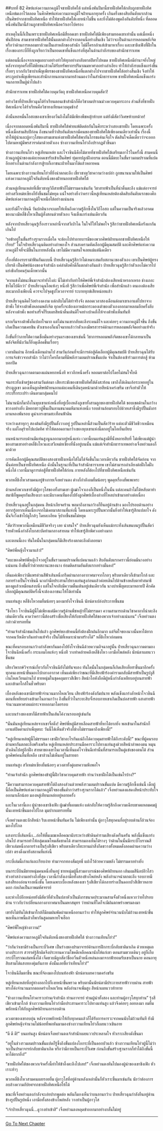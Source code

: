 ##บทที่ 82 ศิษย์แห่งความภาคภูมิใจชายฝั่งทิศใต้
แต่หนึ่งพันปีมานี้ชายฝั่งทิศใต้กลับถูกชายฝั่งทิศเหนือข่มเอาไว้ตลอด ในศึกศิษย์แห่งความภาคภูมิใจฝ่ายนอกทุกครั้ง เกินครึ่งของสิบอันดับแรกล้วนเป็นศิษย์จากชายฝั่งทิศเหนือ ทำให้ชายฝั่งทิศใต้เงยหน้าไม่ขึ้น และยิ่งไม่ต้องพูดถึงอันดับที่หนึ่ง ที่ตลอดหนึ่งพันปีมานี้ล้วนถูกชายฝั่งทิศเหนือคว้าเอาไปครอง

สาเหตุในนี้ก็เป็นเพราะชายฝั่งทิศเหนือมีสี่ยอดเขา ชายฝั่งทิศใต้มีเพียงสามยอดเขาเท่านั้น แต่เมื่อหนึ่งพันปีก่อน สามเขาชายฝั่งทิศใต้นั้นแตกต่างไปจากตอนนี้อย่างสิ้นเชิง ไม่ว่าจะเป็นด้านการหลอมพลังจิต หรือว่าด้านการหลอมยาล้วนเป็นเสาหลักของสำนัก ไม่มีใครกล้าแส่เข้ามาหาเรื่อง และเขาชิงเฟิงที่ฝึกในเรื่องของกระบี่ก็ยิ่งถูกเรียกว่าเป็นยอดเขาที่แข็งแกร่งที่สุดในด้านกำลังรบของสำนักธาราเทพ

แต่ตอนนี้เนื่องจากเหตุผลบางอย่างทำให้ทุกอย่างกลับตาลปัตรไปหมด ชายฝั่งทิศเหนือมีอำนาจยิ่งใหญ่ หลังจากทุกครั้งที่ได้ชัยชนะล้วนได้รับทรัพยากรปริมาณมหาศาลอย่างลำเอียง ทำให้กำลังรบแข็งแกร่งขึ้นเรื่อยๆ บวกกับวิชาบำเพ็ญเพียรของชายฝั่งทิศเหนือที่แตกต่างไปจากชายฝั่งทิศใต้อย่างสิ้นเชิง จึงทำให้ตระกูลบำเพ็ญเพียรและสำนักภายนอกมากมายล้วนมองว่าในสำนักธาราเทพ ชายฝั่งทิศเหนือแข็งแกร่งจนกลายเป็นผู้นำไปแล้ว

สำนักธาราเทพ ชายฝั่งทิศใต้ควบคุมวัตถุ ชายฝั่งทิศเหนือควบคุมสัตว์!

อย่างวิชาที่ป๋ายเสี่ยวฉุนได้ร่ำเรียนตอนเข้าสำนักก็คือวิชาลมปราณม่วงควบคุมกระถาง ส่วนสิ่งที่ชายฝั่งทิศเหนือจะได้ร่ำเรียนคือวิชาทงเทียนควบคุมช้าง!

ดังนั้นหอหมื่นโอสถของเขาเซียงอวิ๋นถึงไม่ได้มีเพียงพืชหญ้าห้าบท แต่ยังมีสัตว์วิเศษห้าบทด้วย!

เนื่องจากตลอดหนึ่งพันปีมานี้ ชายฝั่งทิศใต้พ่ายแพ้ติดต่อกันในศึกระหว่างสองชายฝั่ง โดยเฉพาะครั้งหนึ่งเมื่อสามสิบปีก่อน ถึงขนาดที่ว่าสิบอันดับแรกมีคนของชายฝั่งทิศใต้เพียงคนเดียวเท่านั้น เรื่องนี้ทำให้ผู้นำและผู้อาวุโสของสามเขาแห่งชายฝั่งทิศใต้พากันโกรธแค้นเจ็บใจ ตัดสินใจเด็ดเดี่ยวว่าจะออกไปตามหาผู้มีพรสวรรค์มาด้วยตัวเอง ซ่างกวานเทียนโย่วถึงปรากฏตัวขึ้นมา

ซ่างกวานเทียนโย่ว หลู่เทียนเหล่ย และโจวซินฉีคือไม้ตายที่ชายฝั่งทิศใต้เตรียมเอาไว้ในครั้งนี้ สามคนนี้ล้วนถูกผู้นำของแต่ละยอดเขารับเข้าเป็นศิษย์ ทุ่มเทปลูกฝังอบรม ตอนนี้มีตบะในขั้นรวมลมปราณที่แปด อีกอย่างในด้านกำลังการสู้รบก็เอาชนะฝ่ายในมาได้แล้วหลายคน

โดยเฉพาะซ่างกวานเทียนโย่วที่ยิ่งน่าตกตะลึง เชี่ยวชาญวิชาความว่างเปล่า ถูกขนานนามให้เป็นศิษย์แห่งความภาคภูมิใจอันดับหนึ่งของฝ่ายนอกชายฝั่งทิศใต้

ส่วนหลู่เทียนเหล่ยที่เชี่ยวชาญวิถีสายฟ้าก็ไม่ธรรมดาเช่นกัน วิชาสายฟ้าเป็นที่น่าตื่นตะลึง แม้แต่อาจารย์อย่างสวีเหม่ยเซียงก็ยังชื่นชมไม่หยุด แน่ใจอย่างยิ่งว่าคราวนี้หลู่เทียนเหล่ยต้องติดสิบอันดับแรกของศึกศิษย์แห่งความภาคภูมิใจเหนือใต้อย่างแน่นอน

และยังมีโจวซินฉี วันปกตินางจะเผยให้เห็นถึงความรู้ลึกซึ้งในวิถีโอสถ แต่ในความเป็นจริงแล้วอาคมของนางมีหลี่ชิงโหวเป็นผู้สั่งสอนด้วยตัวเอง จึงแข็งแกร่งเช่นเดียวกัน

หลังจากป๋ายเสี่ยวฉุนรู้เรื่องราวเหล่านี้จากสวีเป่าไฉ ในใจก็ให้ไม่พอใจ รู้สึกว่าชายฝั่งทิศเหนือรังแกกันเกินไป

‘รอข้าอยู่ในขั้นสร้างฐานรากเมื่อใด จะต้องไปทำลายบารมีของพวกศิษย์ฝ่ายนอกชายฝั่งทิศเหนือให้เรียบ!’ ในใจป๋ายเสี่ยวฉุนคิดอย่างลำพองใจ ส่วนสงครามคัดเลือกผู้มีคุณสมบัติ และศึกศิษย์แห่งความภาคภูมิใจที่จะมีขึ้นในภายหลังนั้น เขาไม่มีความสนใจเลยแม้แต่นิดเดียว

เรื่องที่ต้องรบราฆ่าฟันกันแบบนี้ ป๋ายเสี่ยวฉุนรู้สึกว่าไม่เหมาะสมกับสถานะของตัวเอง เขาเป็นศิษย์ผู้ทรงเกียรติ เป็นศิษย์น้องของเจ้าสำนัก แค่ลำดับศักดิ์ก็แตกต่างกันแล้ว ป๋ายเสี่ยวฉุนรู้สึกว่าตัวเองไม่ควรไปแย่งชิงกับคนรุ่นเด็กพวกนั้น

‘หากแข่งไม่ชนะขึ้นมาจะทำยังไงล่ะ นี่ไม่เท่ากับทำให้ศิษย์พี่เจ้าสำนักต้องเสียหน้าหรอกเหรอ ช่างเถอะ ข้าไม่ไปดีกว่า’ ป๋ายเสี่ยวฉุนไอแห้งๆ หนึ่งที รู้สึกว่าเพื่อศิษย์พี่เจ้าสำนัก เพื่อสำนักแล้ว ตนเองต้องเสียสละมากถึงเพียงนี้ ควรจะไปจุดธูปไหวอาจารย์ ระบายทุกข์เสียหน่อยแล้ว

ป๋ายเสี่ยวฉุนคิดไว้อย่างงดงาม แต่กลับไม่ได้ทำจริงจัง ตลอดเวลาสองเดือนต่อมาเขาเอาแต่ไปหาจางต้าพั่ง ให้จางต้าพั่งหลอมพลังจิต ทุกครั้งจะต้องเอาหม้อกระดองเต่าของตัวเองออกมาหลอมอีกครั้งลับหลังจางต้าพั่ง พอทำเสร็จก็รีบเผยสีหน้าตื่นเต้นดีใจอย่างบ้าคลั่งให้จางต้าพั่งเห็นทันที

แรกเริ่มจางต้าพั่งก็แปลกใจมาก แต่ไม่นานเขากลับตะลึงระคนดีใจ และค่อยๆ ความภาคภูมิใจขึ้น ถึงขั้นเกิดเป็นความเคยชิน ตัวเขาเองก็แน่ใจมากแล้วว่าตัวเองมีพรสวรรค์ด้านการหลอมพลังจิตอย่างแท้จริง

ถึงขั้นที่ว่าภายใต้ความเชื่อมั่นอย่างรุนแรงของเขาเช่นนี้ วิชาการหลอมพลังจิตของเขาได้กลายมาเป็นพลังจิตที่นับวันก็ยิ่งดุเดือดขึ้นเรื่อยๆ

เวลาผันผ่าน อีกหนึ่งเดือนผ่านไป สามวันก่อนที่จะมีการต่อสู้คัดเลือกผู้มีคุณสมบัติ ป๋ายเสี่ยวฉุนได้รับการแจ้งข่าวจากสำนัก ว่าไม่ว่าใครก็ตามที่มีพลังรวมลมปราณขั้นแปด จำเป็นต้องเข้าร่วมการต่อสู้ ห้ามบอกปัด

ป๋ายเสี่ยวฉุนกวาดตามองแผ่นหยกหนึ่งที หาวอีกหนึ่งครั้ง หลอมยาต่อไปโดยไม่สนใจใยดี

จนกระทั่งเช้าตรู่ของสามวันต่อมา เสียงระฆังของชายฝั่งทิศใต้ดังสะท้อน เขาถึงได้เดินเอ้อระเหยอยู่ในประตูภูเขา มองเห็นลูกศิษย์ฝ่ายนอกแต่ละคนที่เดินรุดหน้ามาด้วยสีหน้าเคร่งขรึม เขาจึงทำตัวให้กระปรี้กระเปร่า เดินตามกลุ่มคนไป

ไม่นานนักก็มาถึงในหุบเขาแห่งหนึ่งที่อยู่เบื้องหลังภูเขาทั้งสามลูกของชายฝั่งทิศใต้ ขอบเขตด้านในกว้างขวางอย่างยิ่ง มีหยกขาวปูพื้นเป็นลานขนาดมหึมาแห่งหนึ่ง รอบด้านล้อมรอบไปด้วยเสาซึ่งมีรูปปั้นมังกรผานหลงพันรอบ ดูน่าเกรงขามสะเทือนฟ้าดิน

ระหว่างเสาทุกๆ สองต้นยังมีรูปปั้นตั้งวางอยู่ รูปปั้นเหล่านี้ล้วนเป็นสัตว์ร้าย แต่ละตัวมีชีวิตชีวาเหมือนจริง แผ่ไอดุร้ายไปแปดทิศ ทำให้ตลอดลานกว้างของหุบเขาแห่งนี้ตกอยู่ในไอเย็นเยียบ

บนหน้าผารอบด้านมีแท่นสูงนูนออกมาอยู่หนึ่งแห่ง เวลานี้บนแท่นสูงมีที่นั่งหลายสิบที่ ไม่เพียงแต่ผู้นำของสามเขาอย่างหลี่ชิงโหวและสวีเหม่ยเซียงที่นั่งอยู่บนนั้น แม้แต่เจ้าสำนักธาราเทพอย่างเจิ้งหย่วนตงก็มาด้วย

การคัดเลือกผู้มีคุณสมบัติของสองชายฝั่งเหนือใต้ไม่ได้จัดขึ้นในเวลาเดียวกัน ชายฝั่งทิศใต้จัดก่อน จากนั้นค่อยเป็นชายฝั่งทิศเหนือ ดังนั้นในฐานะที่เป็นเจ้าสำนักธาราเทพ เขาไม่สามารถลำเอียงต่อฝั่งใดฝั่งหนึ่งได้ เวลานี้มาดูการต่อสู้ที่ชายฝั่งทิศใต้ก่อน ภายหลังก็ต้องไปที่ชายฝั่งทิศเหนือเช่นกัน

พวกหลี่ชิงโหวสามคนอยู่ข้างกายเจิ้งหย่วนตง ต่างก็กำลังอมยิ้มน้อยๆ พูดคุยเรื่องสัพเพเหระ

ด้านหลังพวกเขายังมีผู้อาวุโสของทั้งสามเขา ผู้เฒ่าโจวเองก็เป็นหนึ่งในนั้น แต่ละคนถ้าไม่ได้หลับตาทำสมาธิก็พูดคุยกันเสียงเบา และมีบางคนที่มองไปยังลูกศิษย์เบื้องล่างที่ไหลบ่าเข้ามาอย่างต่อเนื่อง

ป๋ายเสี่ยวฉุนอยู่ในกลุ่มคน สีหน้าเกียจคร้าน พอมาถึงลานกว้างก็ยืนอยู่ด้านข้าง มองไปรอบด้านอย่างอยากรู้อยากเห็นเนื่องจากไม่เคยมาสถานที่แห่งนี้ โดยเฉพาะรูปปั้นพวกนั้นยิ่งทำให้เขารู้สึกแปลกใจ ดังนั้นจึงวิ่งเข้าไปดูใกล้ๆ โดยละเอียด จุ๊ปากชื่นชมไม่หยุด

“สัตว์ร้ายพวกนี้เหมือนมีชีวิตจริงๆ เลย น่าสนใจ” ป๋ายเสี่ยวฉุนยังเห็นแม้กระทั่งเส้นขนบนรูปปั้นสัตว์ร้ายตัวหนึ่งกำลังโบกสะบัดท่ามกลางสายลม ทำให้เขารู้สึกพิศวงอย่างมาก

และตอนนี้เอง ทันใดนั้นในกลุ่มคนก็มีเสียงร้องตกตะลึงดังลอยมา

“ศิษย์พี่หญิงโจวมาแล้ว!”

“ตบะของศิษย์พี่หญิงโจวอยู่ในขั้นรวมลมปราณที่แปดนานแล้ว สิบอันดับแรกคราวนี้ย่อมมีนางอย่างแน่นอน ถึงขั้นที่ว่าด้วยสถานะของนาง ย่อมติดสามอันดับแรกอย่างมั่นคง!”

เห็นแค่เพียงว่ามีแพรต่วนสีฟ้าเส้นหนึ่งกรีดผ่านกลางอากาศมาจากไกลๆ พริบตาเดียวก็เข้ามาใกล้ และกลายร่างเป็นโจวซินฉี นางกำมือประสานไปทางแท่นสูงก่อนแล้วค่อยเดินไปด้านข้างหลับตาทำสมาธิ มองดูแล้วเหมือนสงบนิ่ง แต่ในใจกลับมีความตื่นเต้นอยู่เช่นเดียวกัน นางบำเพ็ญตบะมาหลายปี ศึกคัดเลือกผู้มีคุณสมบัติครั้งนี้จะต้องเอาชนะให้ได้เท่านั้น

บนแท่นสูง หลี่ชิงโหวอมยิ้มน้อยๆ มองมายังโจวซินฉี นัยน์ตาเปล่งประกายชื่นชม

“ชิงโหว โจวซินฉีผู้นี้ไม่เพียงแต่มีความรู้ด้านพืชหญ้าที่ไม่ธรรมดา ความสามารถด้านวิชาคาถาก็น่าตะลึงเช่นเดียวกัน คาดว่าคราวนี้ต้องสร้างชื่อเสียงให้กับชายฝั่งทิศใต้ของพวกเจ้าอย่างแน่นอน” เจิ้งหย่วนตงกล่าวด้วยรอยยิ้ม

“ท่านเจ้าสำนักชมเกินไปแล้ว ลูกศิษย์ของข้าคนนี้ยังต้องฝึกฝนอีกมาก แต่จิตใจของนางนั้นหาได้ยากจากคนวัยเดียวกันอย่างแท้จริง เป็นไม้ที่เหมาะนำมาสร้างได้” หลี่ชิงโหวถ่อมตน

ขณะที่คนรอบลานกว้างกำลังพากันมองไปยังโจวซินฉีด้วยความอิจฉาอยู่นั้น ป๋ายเสี่ยวฉุนกวาดตามองโจวซินฉีหนึ่งครั้ง กระแอมไอแห้งๆ หนึ่งที วางท่าคล้ายคลึงหลี่ชิงโหว เอามือไพล่หลัง นัยน์ตาเผยแววชื่นชม

เสียงวิพากษ์วิจารณ์เกี่ยวกับโจวซินฉียังไม่ทันจบลง ทันใดนั้นในกลุ่มคนก็เกิดเสียงฮือฮาขึ้นมาอีกครั้ง ทุกคนเงยหน้าขึ้นมองไปกลางอากาศ เห็นแค่เพียงว่าขณะที่มีเสียงฟ้าร้องคำรามกลับมีสายฟ้าเป็นรูปงูสีเงินไหลเวียนผ่านไป ชายหนุ่มในชุดคลุมยาวสีเขียว สีหน้าโอหังถือดีผู้หนึ่งกำลังเหยียบอยู่บนสายฟ้า และเข้ามาใกล้ในชั่วพริบตา

เบื้องหลังของเขามีสายฟ้าจำนวนมากไหลเวียน เสียงฟ้าร้องดังกัมปนาท พลังแข็งแกร่งล้ำหน้าโจวซินฉี ตอนที่เหยียบย่างเข้ามาในลานกว้าง ถึงขั้นที่ว่าในระยะสิบจั้งรอบกายเขาเกิดเป็นบ่อสายฟ้า แสงสายฟ้าจำนวนมหาศาลแผ่กระจายออกมาโดยรอบ

และบนร่างของเขาก็มีสายฟ้าเป็นเส้นโค้งวนรอบอยู่เช่นกัน

“นั่นมันหลู่เทียนเหล่ยจากเขาจื่อติ่ง! ศิษย์พี่หลู่มีสายเลือดสายฟ้าที่หาได้ยากยิ่ง พอเข้ามาในสำนักก็เอาแต่ปิดด่านบำเพ็ญตบะ วันนี้ได้เห็นตัวจริงก็ช่างไม่ธรรมดาถึงเพียงนี้!”

“หลู่เทียนเหล่ยผู้นี้ไม่ธรรมดา เขาฝึกวิชาอะไรกันแน่ถึงได้ควบคุมสายฟ้าได้ถึงระดับนี้!” ขณะที่ผู้คนรอบด้านพากันตกตะลึงพรึงเพริด หลู่เทียนเหล่ยประสานมือคารวะไปทางแท่นสูงด้วยสีหน้าลำพองตน หมุนตัวเดินไปอยู่อีกฝั่ง สายตาของเขาในเวลานี้เห็นแค่โจวซินฉีเท่านั้นที่สามารถเป็นคู่แข่งของตนได้ ส่วนลูกศิษย์คนอื่นที่เหลือ เขาล้วนไม่เห็นอยู่ในสายตา

บนแท่นสูง สวีเหม่ยเซียงยิ้มน้อยๆ ดวงตาทั้งคู่เผยความพึงพอใจ

“ท่านเจ้าสำนัก ลูกศิษย์ของข้าผู้นี้ฝึกวิชาควบคุมสายฟ้า ท่านว่าเขาฝึกได้เป็นเช่นไรบ้าง?”

“มีความสามารถควบคุมสายฟ้าได้ถึงสองส่วนด้วยพลังรวมลมปราณขั้นแปด มีความรู้ลึกซึ้งเช่นนี้ เด็กผู้นี้ถือเป็นศิษย์แห่งความภาคภูมิใจของขั้นต่ำกว่าสร้างฐานรากได้แล้ว” เจิ้งหย่วนตงแสดงสีหน้าประทับใจออกมาเล็กน้อย มองหลู่เทียนเหล่ยอยู่หลายครั้ง

และในเวลานี้เอง ผู้นำของเขาชิงเฟิง ผู้เฒ่าที่ผอมแห้ง แต่กลับให้ความรู้สึกถึงความเฉียบขาดแหลมคมผู้นั้นเงยหน้าขึ้นมองไปไกล มุมปากเผยรอยยิ้ม

เจิ้งหย่วนตงชะงักสีหน้า รีบเงยหน้าขึ้นทันควัน ไม่เพียงเท่านั้น ผู้อาวุโสทุกคนที่อยู่รอบด้านก็ล้วนจ้องมองไปไกล

แสงกระบี่เส้นหนึ่ง...ก่อให้ชั้นเมฆเหลือคณานับระหว่างฟ้าดินคำรามเสียงดังครืนครัน พลังนี้แข็งแกร่งเกินไป สามารถทำให้กลุ่มเมฆโหมสัดซาดได้ สามารถมองเห็นได้รางๆ ว่าด้านในนั้นมีกระบี่โบราณสีเขียวเล่มหนึ่งกลายร่างเป็นรุ้งสีเขียว พริบตาเดียวก็ทะยานผ่าสิ่งกีดขวางทั้งหมดดั่งลอดผ่านความว่างเปล่า ตรงดิ่งมายังสถานที่แห่งนี้

กระบี่เล่มนี้เก่าแก่และเรียบง่าย ทำมาจากทองสัมฤทธิ์ แฝงไว้ด้วยความขลัง ไม่ธรรมดาอย่างยิ่ง

บนกระบี่บินมีชายหนุ่มคนหนึ่งยืนอยู่ ชายหนุ่มผู้นี้สวมอาภรณ์ของศิษย์ฝ่ายนอก เส้นผมสีนิลปลิวไสว ท่วงท่าสง่างามอย่างถึงที่สุด เวลานี้กำลังเอามือทั้งสองข้างไพล่หลัง พลังอำนาจน่าตกตะลึง รอบกายมีแสงสีทองอ่อนจางหนึ่งชั้น โดยเฉพาะเบื้องหลังของเขา รุ้งสีเขียวได้กลายร่างเป็นดอกบัวสีเขียวหลายดอก ก่อเกิดเป็นภาพมหัศจรรย์

และห่างไปอีกหน่อยยังมีสัตว์ที่ตัวเป็นปลาหัวเป็นมังกรขนาดประมาณสามจั้งตัวหนึ่งแหวกว่ายไปรอบด้าน ราวกับว่าเปลี่ยนกลางอากาศมาเป็นมหาสมุทร ว่ายผ่านที่ใดก็จะมีฝนตกพร่างพรมลงมา

เขายังไม่ทันได้เข้ามาใกล้ก็มีลมฝนพัดผ่านเหนือลานกว้าง ทำให้ลูกศิษย์จำนวนนับไม่ถ้วนเงยหน้าขึ้น พอเห็นภาพนี้แล้วก็พากันสูดลมหายใจเฮือก

“ศิษย์พี่ใหญ่ซ่างกวาน!”

“ศิษย์แห่งความภาคภูมิใจอันดับหนึ่งของชายฝั่งทิศใต้ ซ่างกวานเทียนโย่ว!”

“ว่ากันว่าเขามีร่างเป็นกระบี่วิเศษ เป็นร่างของปรมาจารย์ด้านการฝึกกระบี่กลับชาติมาเกิด ด้วยเหตุผลบางประการ สวรรค์รู้สึกผิดจึงประทานความโชคดีเหลือคณานับให้แก่เขา ตอนสามขวบเดินๆ อยู่ก็เก็บกระบี่โบราณเล่มหนึ่งได้ เจ็ดขวบมีลูกสัตว์ชื่ออวิ๋นตัวหนึ่งหล่นลงมาจากฟ้ายอมรับเขาเป็นนาย ตอนอายุสิบสามได้แสงทองคุ้มกันกาย ดังนั้นเลยชื่อว่าเทียนโย่ว!”

โจวซินฉีลืมตาขึ้น ขณะที่จ้องมองไปบนท้องฟ้า นัยน์ตาเผยความเคร่งขรึม

หลู่เทียนเหล่ยที่อยู่ห่างออกไปก็เงยหน้าขึ้นพรวด พริบตานั้นนัยน์ตามีประกายสายฟ้าวาบผ่าน สายฟ้าทรงโค้งจำนวนมากตลอดร่างไหลเวียน พลังอำนาจเพิ่มสูง สีหน้าเผยแววท้าทาย

“ซ่างกวานเทียนโย่วคารวะท่านเจ้าสำนัก ท่านอาจารย์ ท่านผู้นำทั้งสอง และท่านผู้อาวุโสทุกท่าน” รุ้งสีเขียวเข้ามาใกล้ ซ่างกวานเทียนโย่วกำมือประสานคารวะไปทางแท่นสูง แล้วจึงค่อยๆ ลอยลงมา อมยิ้มพยักหน้าให้กับลูกศิษย์ฝ่ายนอกรอบด้าน

ดวงตาของเขาอบอุ่น หลังจากพยักหน้าให้กับทุกคนแล้วก็ได้รับการคารวะจากคนนับไม่ถ้วนทันที ยังมีลูกศิษย์หญิงจำนวนไม่น้อยที่พอหันมามองซ่างกวานเทียนโย่วก็เผยแววเขินอาย

“ดี ดี ดี!” บนแท่นสูง นัยน์ตาเจิ้งหย่วนตงเจ้าสำนักเผยแววประหลาดใจ หัวเราะเสียงดังขึ้นมา

“อยู่ในช่วงรวมลมปราณขั้นแปดก็รู้ซึ้งถึงขั้นแปลงไอกระบี่เป็นดอกบัวแล้ว ซ่างกวานเทียนโย่วผู้นี้ไม่ว่าจะเป็นปรมาจารย์กลับชาติมาเกิด หรือว่ามีกายเป็นกระบี่วิเศษ ก่อนถึงขั้นสร้างฐานรากก็ทำได้ถึงขั้นนี้ หาได้ยากยิ่ง!”

“ชายฝั่งทิศใต้ของพวกเจ้าครั้งนี้ทำให้ข้าอึ้งตะลึงไปเลย!” เจิ้งหย่วนตงหันไปมองผู้นำของเขาชิงเฟิง หัวเราะฮ่าๆ

พวกหลี่ชิงโหวสามคนเผยรอยยิ้ม ผู้อาวุโสที่อยู่ด้านหลังเหล่านั้นก็หัวเราะขึ้นมาเช่นกัน นัยว่าต้องการลบล้างความอัปยศจากชายฝั่งทิศเหนือให้ได้

ขณะที่เจิ้งหย่วนตงกำลังจะเอ่ยปากพูดต่อ พลันก็มองเห็นว่าบนลานกว้าง ป๋ายเสี่ยวฉุนกำลังยืนอยู่ด้านข้างรูปปั้นรูปหนึ่ง เอามือทั้งสองข้างไพล่หลัง วางท่าเป็นผู้อาวุโส

“เจ้าป๋ายเสี่ยวฉุนนี่...ดูวางท่าเข้าสิ” เจิ้งหย่วนตงหลุดขำออกมาอย่างกลั้นไม่อยู่

---------


[Go To Next Chapter]( ./83.md)